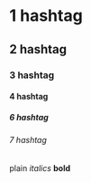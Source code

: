 # 1 hashtag
## 2 hashtag
### 3 hashtag
#### 4 hashtag
##### 6 hashtag
###### 7 hashtag

plain
_italics_
**bold**
